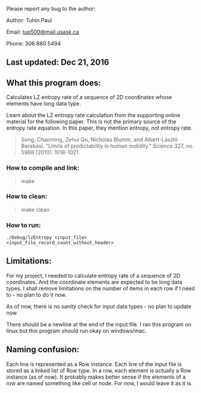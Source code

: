 Please report any bug to the author:

Author: Tuhin Paul

Email: tup500@mail.usask.ca

Phone: 306 880 5494



Last updated: Dec 21, 2016
--------------------------


What this program does:
-----------------------

Calculates LZ entropy rate of a sequence of 2D coordinates whose elements have long data type.

Learn about the LZ entropy rate calculation from the supporting online material for the following paper.
This is not the primary source of the entropy rate equation. In this paper, they mention entropy, not entropy rate.

> Song, Chaoming, Zehui Qu, Nicholas Blumm, and Albert-László Barabási. "Limits of predictability in human mobility." Science 327, no. 5968 (2010): 1018-1021.


### How to compile and link:

>	make

### How to clean:

>	make clean

### How to run:
	./Debug/lzEntropy <input_file> <input_file_record_count_without_header>


Limitations:
------------

For my project, I needed to calculate entropy rate of a sequence of 2D coordinates. And the coordinate elements are expected to be long data types.
I shall remove limitations on the number of items in each row if I need to - no plan to do it now.

As of now, there is no sanity check for input data types - no plan to update now.

There should be a newline at the end of the input file. I ran this program on linux but this program should run okay on windows/mac.


Naming confusion:
-----------------

Each line is represented as a Row instance. Each line of the input file is stored as a linked list of Row type. In a row, each element is actually a Row instance (as of now).
It probably makes better sense if the elements of a row are named something like cell or node.
For now, I would leave it as it is.

